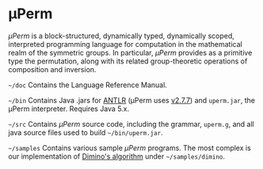 # µPerm
*μPerm* is a block-structured, dynamically typed, dynamically scoped, interpreted programming language for computation in the mathematical realm of the symmetric groups. In particular, *μPerm* provides as a primitive type the permutation, along with its related group-theoretic operations of composition and inversion.

`~/doc`
Contains the Language Reference Manual.

`~/bin`
Contains Java .jars for [ANTLR](http://www.antlr.org) (µPerm uses [v2.7.7](http://www.antlr2.org)) and `uperm.jar`, the µPerm interpreter. Requires Java 5.x.

`~/src`
Contains *µPerm* source code, including the grammar, `uperm.g`, and all java source files used to build `~/bin/uperm.jar`.
</p>

`~/samples`
Contains various sample *µPerm* programs. The most complex is our implementation of [Dimino's algorithm](http://link.springer.com/chapter/10.1007%2F3-540-54955-2_22) under `~/samples/dimino`.
